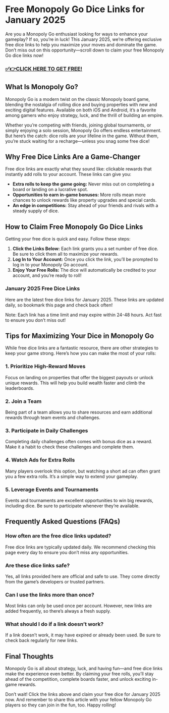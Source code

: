 # Free Monopoly Go Dice Links for January 2025

Are you a Monopoly Go enthusiast looking for ways to enhance your gameplay? If so, you’re in luck! This January 2025, we’re offering exclusive free dice links to help you maximize your moves and dominate the game. Don’t miss out on this opportunity—scroll down to claim your free Monopoly Go dice links now!

### [✅👉CLICK HERE TO GET FREE!](https://freerewards.xyz/monopoly/go/)

## What Is Monopoly Go?

Monopoly Go is a modern twist on the classic Monopoly board game, blending the nostalgia of rolling dice and buying properties with new and exciting digital features. Available on both iOS and Android, it’s a favorite among gamers who enjoy strategy, luck, and the thrill of building an empire.

Whether you’re competing with friends, joining global tournaments, or simply enjoying a solo session, Monopoly Go offers endless entertainment. But here’s the catch: dice rolls are your lifeline in the game. Without them, you’re stuck waiting for a recharge—unless you snag some free dice!

## Why Free Dice Links Are a Game-Changer

Free dice links are exactly what they sound like: clickable rewards that instantly add rolls to your account. These links can give you:

- **Extra rolls to keep the game going:** Never miss out on completing a board or landing on a lucrative spot.
- **Opportunities to earn in-game bonuses:** More rolls mean more chances to unlock rewards like property upgrades and special cards.
- **An edge in competitions:** Stay ahead of your friends and rivals with a steady supply of dice.

## How to Claim Free Monopoly Go Dice Links

Getting your free dice is quick and easy. Follow these steps:

1. **Click the Links Below:** Each link grants you a set number of free dice. Be sure to click them all to maximize your rewards.
2. **Log In to Your Account:** Once you click the link, you’ll be prompted to log in to your Monopoly Go account.
3. **Enjoy Your Free Rolls:** The dice will automatically be credited to your account, and you’re ready to roll!

### January 2025 Free Dice Links

Here are the latest free dice links for January 2025. These links are updated daily, so bookmark this page and check back often!

Note: Each link has a time limit and may expire within 24-48 hours. Act fast to ensure you don’t miss out!

## Tips for Maximizing Your Dice in Monopoly Go

While free dice links are a fantastic resource, there are other strategies to keep your game strong. Here’s how you can make the most of your rolls:

### 1. **Prioritize High-Reward Moves**

Focus on landing on properties that offer the biggest payouts or unlock unique rewards. This will help you build wealth faster and climb the leaderboards.

### 2. **Join a Team**

Being part of a team allows you to share resources and earn additional rewards through team events and challenges.

### 3. **Participate in Daily Challenges**

Completing daily challenges often comes with bonus dice as a reward. Make it a habit to check these challenges and complete them.

### 4. **Watch Ads for Extra Rolls**

Many players overlook this option, but watching a short ad can often grant you a few extra rolls. It’s a simple way to extend your gameplay.

### 5. **Leverage Events and Tournaments**

Events and tournaments are excellent opportunities to win big rewards, including dice. Be sure to participate whenever they’re available.

## Frequently Asked Questions (FAQs)

### How often are the free dice links updated?

Free dice links are typically updated daily. We recommend checking this page every day to ensure you don’t miss any opportunities.

### Are these dice links safe?

Yes, all links provided here are official and safe to use. They come directly from the game’s developers or trusted partners.

### Can I use the links more than once?

Most links can only be used once per account. However, new links are added frequently, so there’s always a fresh supply.

### What should I do if a link doesn’t work?

If a link doesn’t work, it may have expired or already been used. Be sure to check back regularly for new links.

## Final Thoughts

Monopoly Go is all about strategy, luck, and having fun—and free dice links make the experience even better. By claiming your free rolls, you’ll stay ahead of the competition, complete boards faster, and unlock exciting in-game rewards.

Don’t wait! Click the links above and claim your free dice for January 2025 now. And remember to share this article with your fellow Monopoly Go players so they can join in the fun, too. Happy rolling!


